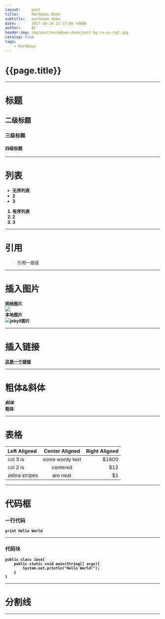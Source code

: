 ```yaml
---
layout:     post
title:      Markdown Demo
subtitle:   markdown demo
date:       2017-10-24 21:37:08 +0800
author:     BY
header-img: img/post/markdown-demo/post-bg-re-vs-ng2.jpg
catalog: true
tags:
    - MarkDown
---
```

# <b>{{page.title}}<br>

***
# 标题
## 二级标题
### 三级标题
#### 四级标题
***

# 列表
- 无序列表
- 2
- 3

1. 有序列表
2. 2
3. 3
***

# 引用
> 引用一段话

***

# 插入图片

网络图片<br>
![](https://pic3.zhimg.com/b287a6708874fede0307b73cf0cfeb32_m.jpg)
<br>本地图片<br>
![jekyll图片]({{site.url}}/img/post/markdown-demo/timg.jpeg)

***
# 插入链接
[这是一个链接](https://pic3.zhimg.com/b287a6708874fede0307b73cf0cfeb32_m.jpg)

***
# 粗体&斜体
*斜体* <br/>
**粗体**

***
# 表格

| Left Aligned  | Center Aligned  | Right Aligned |
|:------------- |:---------------:| -------------:|
| col 3 is      | some wordy text |         $1600 |
| col 2 is      | centered        |           $12 |
| zebra stripes | are neat        |            $1 |

***
# 代码框
### 一行代码
` print Hello World `

***
### 代码块
````
public class Java{
	public static void main(String[] args){
		System.out.println("Hello World!");
	}
}
````

***
# 分割线

***



